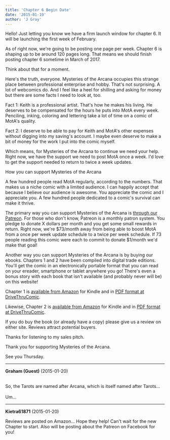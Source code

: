 ```yaml
---
title: 'Chapter 6 Begin Date'
date: '2015-01-19'
author: 'J Gray'
---
```


<p>Hello! Just letting you know we have a firm launch window for chapter 6. It will be launching the first week of February.</p><p>As of right now, we're going to be posting one page per week. Chapter 6 is shaping up to be around 120 pages long. That means we should finish posting chapter 6 sometime in March of 2017.</p><p>Think about that for a moment.</p><p>Here's the truth, everyone. Mysteries of the Arcana occupies this strange place between professional enterprise and hobby. That's not surprising. A lot of webcomics do. And I feel like a heel for shilling and asking for money but there are some facts I need to look at, too.</p><p>Fact 1: Keith is a professional artist. That's how he makes his living. He deserves to be compensated for the hours he puts into MotA every week. Penciling, inking, coloring and lettering take a lot of time on a comic of MotA's quality.</p><p>Fact 2: I deserve to be able to pay for Keith and MotA's other expenses without digging into my saving's account. I maybe even deserve to make a bit of money for the work I put into the comic myself.</p><p>Which means, for Mysteries of the Arcana to continue we need your help. Right now, we have the support we need to post MotA once a week. I'd love to get the support needed to return to twice a week updates.</p><p>How you can support Mysteries of the Arcana</p><p>A few hundred people read MotA regularly, according to the numbers. That makes us a niche comic with a limited audience. I can happily accept that because I believe our audience is awesome. You appreciate the comic and I appreciate you. A few hundred people dedicated to a comic's survival can make it thrive. </p><p>The primary way you can support Mysteries of the Arcana is <a href="https://www.patreon.com/user?u=452395" target="_blank">through our Patreon</a>. For those who don't know, Patreon is a monthly patron system. You pledge to donate X dollars per month and you get some small rewards in return. Right now, we're $73/month away from being able to boost MotA from a once per week update schedule to a twice per week schedule. If 73 people reading this comic were each to commit to donate $1/month we'd make that goal!</p><p>Another way you can support Mysteries of the Arcana is by buying our ebooks. Chapters 1 and 2 have been compiled into digital trade editions. You'll get the comic in an electronically portable format that you can read on your ereader, smartphone or tablet anywhere you go! There's even a bonus story with each book that isn't available (and probably never will be) on this website!</p><p>Chapter 1 is <a href="http://amzn.com/B00S7LB620" target="_blank">available from Amazon</a> for Kindle and in <a href="http://comics.drivethrustuff.com/product/142753/Mysteries-of-the-Arcana-Chapter-1-More-Heavens-and-Earths" target="_blank">PDF format at DriveThruComic</a>.</p><p>Likewise, Chapter 2 is <a href="http://amzn.com/B00S6ZTYDA" target="_blank">available from Amazon</a> for Kindle and in <a href="http://comics.drivethrustuff.com/product/142754/Mysteries-of-the-Arcana-Chapter-2-All-the-Way-Down" target="_blank">PDF format at DriveThruComic</a>.</p><p>If you do buy the book (or already have a copy) please give us a review on either site. Reviews attract potential buyers. </p><p>Thanks for listening to my sales pitch.</p><p>Thank you for supporting Mysteries of the Arcana.</p><p>See you Thursday.</p>

---
**Graham (Guest)** (2015-01-20)

<br> So, the Tarots are named after Arcana, which is itself named after Tarots...<br><br>Um...<br>

---
**Kietra61871** (2015-01-20)

Reviews are posted on Amazon... Hope they help! Can't wait for the new Chapter to start. Also will be posting about the Patreon on Facebook for you!

